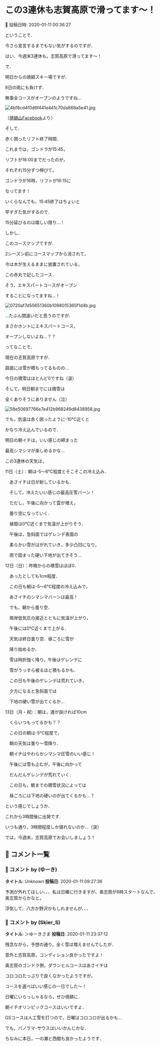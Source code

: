 # この3連休も志賀高原で滑ってます～！

📅 投稿日時: 2020-01-11 00:36:27

ということで．


今さら宣言するまでもない気がするのですが．


はい．今週末3連休も，志賀高原で滑ってます～！





で．


明日からの焼額スキー場ですが．


8日の雨にも負けず．


無事全コースがオープンのようですね…




![4bf8cd4f0d6f441e441c70da868a5e41.jpg](images/4bf8cd4f0d6f441e441c70da868a5e41.jpg)




（[焼額山Facebook](https://www.facebook.com/yakebitaiyama/?hc_ref=ARSiMpkDJPGTLyyqTipLoB8Izmr1tXVOBse5VM-AyoQ3PCDiXmOWDkEsDv5-YcOFCUQ&fref=nf&__xts__[0]=68.ARAjocGwy2NEMPxZotCxAYI40ciQTClIxVwuDdvqb6VoBSQD2d7jErAcW82_dyuj34jUfL_7nTkoETNYmfou6seEqlZdTOTMEYIJymw-g3kRlyGPcUSxaB-M9gVn29GyJTpMdArRDLYw0kwpTLYsQQYbOglyS2Z44ESvuF2sSR-GYV66oPr6hM67r1foE8iR7879y8ONfHznT0q8SCrR2G0n_yByfjF3UJzFWLpQuOhp37HzTLXInG-bLVQxR0mLvnbTH8-NrUNjzEBASBVHy2m5lYzIu6GY0MxwfR8cfCS5O6nnBZj4XWttbDne2rFbuXhEWzFtGwLP7EhPfjFTjw&__tn__=kC-R)より）


そして．


赤く囲ったリフト終了時間．


これまでは，ゴンドラが15:45，


リフトが16:00までだったのが，


それぞれ15分ずつ伸びて，


ゴンドラが16時，リフトが16:15に


なってます！





いくらなんでも，15:45終了はちょいと


早すぎた気がするので．


15分延びるのは嬉しい限り…！





しかし．


このコースマップですが．


2シーズン前にコースマップから消されて，


今は木が生えるままに放置されている，


この赤丸で記したコース．


そう，エキスパートコースがオープン


することになってますね…！




![0720af7d50651360b1098015365f1d4b.jpg](images/0720af7d50651360b1098015365f1d4b.jpg)




…たぶん間違いだと思うのですが．


まさかホントにエキスパートコース，


オープンしないよね…？？





ってなことで．


現在の志賀高原ですが．


路面には雪が積もってるものの…


今日の積雪はほとんど0ですね（涙）


そして，明日朝までには積雪は


全くありそうにありません（泣）




![58e50697766e7e412b968249d8438958.jpg](images/58e50697766e7e412b968249d8438958.jpg)




でも，気温は赤く囲ったように-10℃近くと


かなり冷え込んでいるので．


明日の朝イチは，いい感じの締まった


最高シマシマが楽しめるかな…





この3連休の天気は，


11日（土）：朝は-5～6℃程度とそこそこの冷え込み．


　あさイチは日が射しているかも．


　そして，冷えたいい感じの最高圧雪バーン！


　ただし，午後に向かって雲が増え，


　曇り空になっていく．


　昼間は0℃近くまで気温が上がりそう．


　午後は，急斜面ではゲレンデ表面の


　柔らかい雪がはがれていき，多少凸凹になり，


　雨で固まった硬い下地が出てきそう…





12日（日）：昨晩からの積雪はほぼ0．


　あったとしても1cm程度．


　この日も朝は-5～6℃程度の冷え込みで，


　あさイチのシマシマバーンは最高！


　でも，朝から曇り空．


　南岸低気圧の接近とともに気温が上がり，


　午後には0℃近くまで上がる．


　天気は終日曇り空．昼ごろに雪が


　降り始めるか．


　雪は時折強く降り，午後はゲレンデに


　雪がうっすら被るほど積もるかも．


　この日も午後のゲレンデは荒れていき，


　夕方になると急斜面では


　下地の硬い雪が出てくるか…





13日（月・祝）：朝は，運が良ければ10cm


　くらいつもってるかも？？


　この日の朝は-5℃程度で，


　朝の天気は曇り～雪降り．


　朝イチはやわらかシマシマ圧雪のいい感じ！


　午後には雪も止むが，午後に向かって


　だんだんゲレンデが荒れていく．


　この日も，朝までの積雪状況によっては


　昼ごろには下地の硬いのが出てくるかも…？





という感じでしょうか．





これから3時間後に出発です．


いつも通り，3時間程度しか寝れないのか…（涙）


では，今週末，志賀高原でお会いしましょう！

## 💬 コメント一覧

### 💬 コメント by (ゆーき)
**タイトル**: Unknown
**投稿日**: 2020-01-11 09:27:36

予測が外れてほしい、、、私は日曜に行きますが、奥志賀が8時スタートなんで、奥志賀からかなと。





浮気して、八方か野沢かもしれませんが、、、

### 💬 コメント by (Skier_S)
**タイトル**: ＞ゆーきさま
**投稿日**: 2020-01-11 23:37:12

残念ながら，予想の通り，全く雪は増えませんでしたが．

意外と志賀高原，コンディション良かったですよ！

奥志賀のゴンドラ側，ダウンヒルコースはあさイチは

コロコロたっぷりで良くなかったようですが，

コースを選べばいい感じの一日でした～！



日曜にいらっしゃるなら，ぜひ焼額に．

朝イチオリンピックコースはいいですよ．

GSコースは人工雪を打つので，日曜はコロコロが出るかも…

でも，パノラマ-サウスはいいかんじかな．

ちなみに本日，一の瀬と西館も良かったようです．

